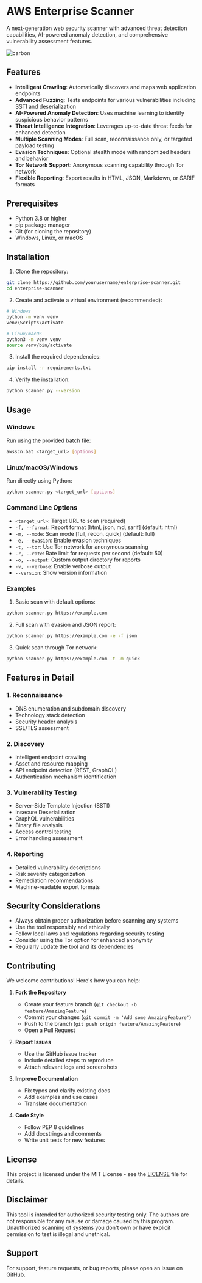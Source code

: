 # AWS Enterprise Scanner

A next-generation web security scanner with advanced threat detection capabilities, AI-powered anomaly detection, and comprehensive vulnerability assessment features.

![carbon](https://github.com/user-attachments/assets/fd37c388-faf7-479c-8314-9b8dad409365)


## Features

- **Intelligent Crawling**: Automatically discovers and maps web application endpoints
- **Advanced Fuzzing**: Tests endpoints for various vulnerabilities including SSTI and deserialization
- **AI-Powered Anomaly Detection**: Uses machine learning to identify suspicious behavior patterns
- **Threat Intelligence Integration**: Leverages up-to-date threat feeds for enhanced detection
- **Multiple Scanning Modes**: Full scan, reconnaissance only, or targeted payload testing
- **Evasion Techniques**: Optional stealth mode with randomized headers and behavior
- **Tor Network Support**: Anonymous scanning capability through Tor network
- **Flexible Reporting**: Export results in HTML, JSON, Markdown, or SARIF formats

## Prerequisites

- Python 3.8 or higher
- pip package manager
- Git (for cloning the repository)
- Windows, Linux, or macOS

## Installation

1. Clone the repository:
```bash
git clone https://github.com/yourusername/enterprise-scanner.git
cd enterprise-scanner
```

2. Create and activate a virtual environment (recommended):
```bash
# Windows
python -m venv venv
venv\Scripts\activate

# Linux/macOS
python3 -m venv venv
source venv/bin/activate
```

3. Install the required dependencies:
```bash
pip install -r requirements.txt
```

4. Verify the installation:
```bash
python scanner.py --version
```

## Usage

### Windows
Run using the provided batch file:
```bash
awsscn.bat <target_url> [options]
```

### Linux/macOS/Windows
Run directly using Python:
```bash
python scanner.py <target_url> [options]
```

### Command Line Options

- `<target_url>`: Target URL to scan (required)
- `-f, --format`: Report format [html, json, md, sarif] (default: html)
- `-m, --mode`: Scan mode [full, recon, quick] (default: full)
- `-e, --evasion`: Enable evasion techniques
- `-t, --tor`: Use Tor network for anonymous scanning
- `-r, --rate`: Rate limit for requests per second (default: 50)
- `-o, --output`: Custom output directory for reports
- `-v, --verbose`: Enable verbose output
- `--version`: Show version information

### Examples

1. Basic scan with default options:
```bash
python scanner.py https://example.com
```

2. Full scan with evasion and JSON report:
```bash
python scanner.py https://example.com -e -f json
```

3. Quick scan through Tor network:
```bash
python scanner.py https://example.com -t -m quick
```

## Features in Detail

### 1. Reconnaissance
- DNS enumeration and subdomain discovery
- Technology stack detection
- Security header analysis
- SSL/TLS assessment

### 2. Discovery
- Intelligent endpoint crawling
- Asset and resource mapping
- API endpoint detection (REST, GraphQL)
- Authentication mechanism identification

### 3. Vulnerability Testing
- Server-Side Template Injection (SSTI)
- Insecure Deserialization
- GraphQL vulnerabilities
- Binary file analysis
- Access control testing
- Error handling assessment

### 4. Reporting
- Detailed vulnerability descriptions
- Risk severity categorization
- Remediation recommendations
- Machine-readable export formats

## Security Considerations

- Always obtain proper authorization before scanning any systems
- Use the tool responsibly and ethically
- Follow local laws and regulations regarding security testing
- Consider using the Tor option for enhanced anonymity
- Regularly update the tool and its dependencies

## Contributing

We welcome contributions! Here's how you can help:

1. **Fork the Repository**
   - Create your feature branch (`git checkout -b feature/AmazingFeature`)
   - Commit your changes (`git commit -m 'Add some AmazingFeature'`)
   - Push to the branch (`git push origin feature/AmazingFeature`)
   - Open a Pull Request

2. **Report Issues**
   - Use the GitHub issue tracker
   - Include detailed steps to reproduce
   - Attach relevant logs and screenshots

3. **Improve Documentation**
   - Fix typos and clarify existing docs
   - Add examples and use cases
   - Translate documentation

4. **Code Style**
   - Follow PEP 8 guidelines
   - Add docstrings and comments
   - Write unit tests for new features

## License

This project is licensed under the MIT License - see the [LICENSE](LICENSE) file for details.

## Disclaimer

This tool is intended for authorized security testing only. The authors are not responsible for any misuse or damage caused by this program. Unauthorized scanning of systems you don't own or have explicit permission to test is illegal and unethical.

## Support

For support, feature requests, or bug reports, please open an issue on GitHub.

